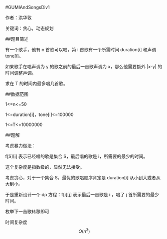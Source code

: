 #GUMIAndSongsDiv1

作者：洪华敦

关键词：贪心，动态规划

##题目简述

有一个歌手，他有 n 首歌可以唱，第 i 首歌有一个所需时间 duration[i] 和声调 tone[i]。

如果歌手在唱声调为 y 的歌之前的最后一首歌声调为 x，那么他需要额外 |x-y| 的时间调整声调。

求在 T 的时间内最多唱几首歌。

##数据范围

1<=n<=50

1<=duration[i]，tone[i]<=100000

1<=T<=10000000

##题解

考虑暴力做法：

f[S][i] 表示已经唱的歌是集合 S，最后唱的歌是 i，所需要的最少的时间。

这个复杂度是指数级的，显然无法接受。

考虑贪心，对于一个集合 S，最优的歌唱顺序肯定是 duration[i] 从小到大或者从大到小。

于是重新设计一个 dp 方程：f[i][j] 表示最后一首歌是 i ，唱了 j 首所需要的最少时间。

枚举下一首歌转移即可

时间复杂度 $$O(n^3)$$